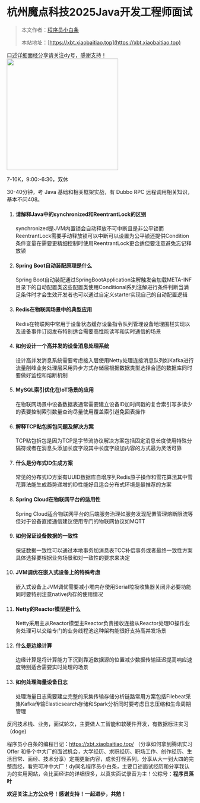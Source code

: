 # 杭州魔点科技2025Java开发工程师面试

> 本文作者：[程序员小白条](https://github.com/luoye6)
>
> 本站地址：[https://xbt.xiaobaitiao.top](https://xbt.xiaobaitiao.top)
>
口述详细面经分享请关注dy号，感谢支持！
<img src="https://pic.yupi.icu/5563/202507082004834.png" width="300" height="300" />


7-10K，9:00:-6:30，双休

30-40分钟，考 Java 基础和相关框架实战，有 Dubbo RPC 远程调用相关知识，基本不问408。

1. #### 请解释Java中的synchronized和ReentrantLock的区别

   synchronized是JVM内置锁会自动释放不可中断且是非公平锁而ReentrantLock需要手动释放锁可以中断可以设置为公平锁还提供Condition条件变量在需要更精细控制时使用ReentrantLock更合适但要注意避免忘记释放锁

2. #### Spring Boot自动装配原理是什么

   Spring Boot自动装配通过SpringBootApplication注解触发会加载META-INF目录下的自动配置类这些配置类使用Conditional系列注解进行条件判断当满足条件时才会生效开发者也可以通过自定义starter实现自己的自动配置逻辑

3. #### Redis在物联网场景中的典型应用

   Redis在物联网中常用于设备状态缓存设备指令队列管理设备地理围栏实现以及设备事件订阅发布特别适合需要高性能读写和实时通信的场景

4. #### 如何设计一个高并发的设备消息处理系统

   设计高并发消息系统需要考虑接入层使用Netty处理连接消息队列如Kafka进行流量削峰业务处理层采用异步方式存储层根据数据类型选择合适的数据库同时要做好监控和熔断机制

5. #### MySQL索引优化在IoT场景的应用

   在物联网场景中设备数据表通常需要建立设备ID加时间戳的复合索引写多读少的表要控制索引数量查询尽量使用覆盖索引避免回表操作

6. #### 解释TCP粘包拆包问题及解决方案

   TCP粘包拆包是因为TCP是字节流协议解决方案包括固定消息长度使用特殊分隔符或者在消息头添加长度字段其中长度字段加内容的方式最为灵活可靠

7. #### 什么是分布式ID生成方案

   常见的分布式ID方案有UUID数据库自增序列Redis原子操作和雪花算法其中雪花算法能生成趋势递增的ID性能好且适合分布式环境是最推荐的方案

8. #### Spring Cloud在物联网平台的适用性

   Spring Cloud适合物联网平台的后端服务治理如服务发现配置管理熔断限流等但对于设备直接通信建议使用专门的物联网协议如MQTT

9. #### 如何保证设备数据的一致性

   保证数据一致性可以通过本地事务加消息表TCC补偿事务或者最终一致性方案具体选择要根据业务场景和对一致性的要求来决定

10. #### JVM调优在嵌入式设备上的特殊考虑

    嵌入式设备上JVM调优需要减小堆内存使用Serial垃圾收集器关闭非必要功能同时要特别注意native内存的使用情况

11. #### Netty的Reactor模型是什么

    Netty采用主从Reactor模型主Reactor负责接收连接从Reactor处理IO操作业务处理可以交给专门的业务线程池这种架构能很好支持高并发场景

12. #### 什么是边缘计算

    边缘计算是将计算能力下沉到靠近数据源的位置减少数据传输延迟提高响应速度特别适合需要实时处理的场景

13. #### 如何处理海量设备日志

    处理海量日志需要建立完整的采集传输存储分析链路常用方案包括Filebeat采集Kafka传输Elasticsearch存储和Spark分析同时要考虑日志压缩和生命周期管理

反问技术栈、业务，面试轮次，主要做人工智能和软硬件开发，有数据标注实习（doge)



程序员小白条的编程日记：https://xbt.xiaobaitiao.top/ （分享如何拿到腾讯实习 Offer 和多个中大厂的面试机会，大学经历、求职经历、职场工作、创作经历、生活日常、面经、技术分享）定期更新内容，成长打怪系列，分享从大一到大四的完整面经，看完可冲中大厂！dy同名程序员小白条，主要口述面试经历和分享我认为的实用网站，会比面经讲的详细很多，以真实面试录音为主！公粽号：**程序员落叶**

**欢迎关注上方公众号！感谢支持！一起进步，共勉！**
